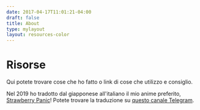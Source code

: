 ```yaml
---
date: 2017-04-17T11:01:21-04:00
draft: false
title: About
type: mylayout
layout: resources-color
---
```

# Risorse

Qui potete trovare cose che ho fatto o link di cose che utilizzo e consiglio.

Nel 2019 ho tradotto dal giapponese all'italiano il mio anime preferito, [Strawberry Panic](https://myanimelist.net/anime/855/Strawberry_Panic)! Potete trovare la traduzione su [questo canale Telegram](https://t.me/strawberrypanicfansubita).
